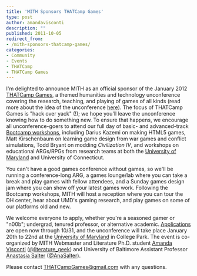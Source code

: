 ```yaml
---
title: 'MITH Sponsors THATCamp Games'
type: post
author: amandavisconti
description: ""
published: 2011-10-05
redirect_from: 
- /mith-sponsors-thatcamp-games/
categories:
- Community
- Events
- THATCamp
- THATCamp Games
---
```

I'm delighted to announce MITH as an official sponsor of the January 2012 [THATCamp Games](http://www.thatcampgames.org), a themed humanities and technology unconference covering the research, teaching, and playing of games of all kinds (read more about the idea of the unconference [here](http://thatcamp.org/about/)). The focus of THATCamp Games is "hack over yack" (!); we hope you'll leave the unconference knowing how to do something new. To ensure that happens, we encourage all unconference-goers to attend our full day of basic- and advanced-track [Bootcamp workshops](http://thatcampgames.org/bootcamps/), including Darius Kazemi on making HTML5 games, Matt Kirschenbaum on learning game design from war games and conflict simulations, Todd Bryant on modding _Civilization IV_, and workshops on educational ARGs/RPGs from research teams at both the [University of Maryland](http://www.ArcaneGalleryOfGadgetry.org) and University of Connecticut.

You can't have a good games conference without games, so we'll be running a conference-long ARG, a games lounge/lab where you can take a break and play games with fellow attendees, and a Sunday games design jam where you can show off your latest games work. Following the Bootcamp workshops, MITH will host a reception where you can tour the DH center, hear about UMD's gaming research, and play games on some of our platforms old and new.

We welcome everyone to apply, whether you're a seasoned gamer or "n00b"; undergrad, tenured professor, or alternative academic. [Applications](http://thatcampgames.org/) are open now through 10/31, and the unconference will take place January 20th to 22nd at the [University of Maryland](http://www.umd.edu/) in College Park. The event is co-organized by MITH Webmaster and Literature Ph.D. student [Amanda Visconti](http://www.literaturegeek.com) ([@literature_geek](http://twitter.com/#!/Literature_Geek)) and University of Baltimore Assistant Professor [Anastasia Salter](http://selfloud.net/) ([@AnaSalter](http://twitter.com/#!/AnaSalter)).

Please contact [THATCampGames@gmail.com](mailto:THATCampGames@gmail.com) with any questions.
